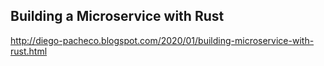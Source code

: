 ## Building a Microservice with Rust 
http://diego-pacheco.blogspot.com/2020/01/building-microservice-with-rust.html
